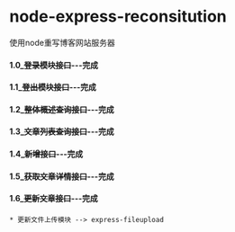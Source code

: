 # node-express-reconsitution
使用node重写博客网站服务器

#### 1.0_~~登录模块接口~~---完成
#### 1.1_~~登出模块接口~~---完成
#### 1.2_~~整体概述查询接口~~---完成
#### 1.3_~~文章列表查询接口~~---完成
#### 1.4_~~新增接口~~---完成
#### 1.5_~~获取文章详情接口~~---完成
#### 1.6_~~更新文章接口~~---完成
    * 更新文件上传模块 --> express-fileupload
